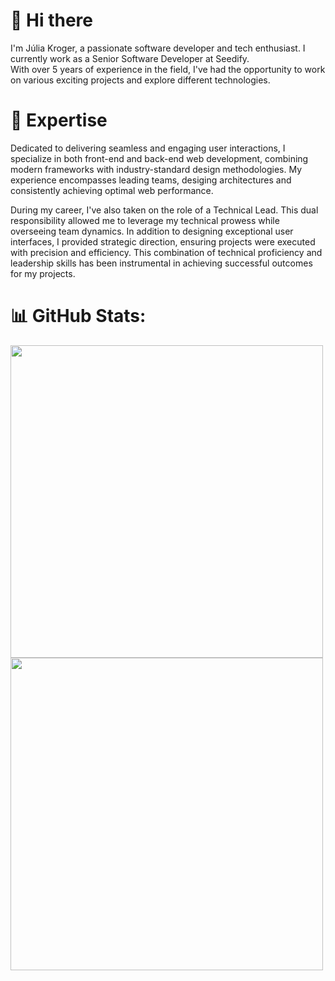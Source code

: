 # 👋 Hi there

I'm Júlia Kroger, a passionate software developer and tech enthusiast. I currently work as a Senior Software Developer at Seedify. </br>
With over 5 years of experience in the field, I've had the opportunity to work on various exciting projects and explore different technologies.

# 🚀 Expertise
Dedicated to delivering seamless and engaging user interactions, I specialize in both front-end and back-end web development, combining modern frameworks with industry-standard design methodologies. My experience encompasses leading teams, desiging architectures and consistently achieving optimal web performance.

During my career, I've also taken on the role of a Technical Lead. This dual responsibility allowed me to leverage my technical prowess while overseeing team dynamics. In addition to designing exceptional user interfaces, I provided strategic direction, ensuring projects were executed with precision and efficiency. This combination of technical proficiency and leadership skills has been instrumental in achieving successful outcomes for my projects.


# 📊 GitHub Stats:
<img src="https://github-readme-streak-stats.herokuapp.com/?user=juliakroger&theme=neon&hide_border=false"  width="500px" />
<img src="https://github-readme-stats-wheat-two-53.vercel.app/api/top-langs/?username=juliakroger&theme=neon&hide_border=false&include_all_commits=false&count_private=false&layout=compact" width="500px" />

